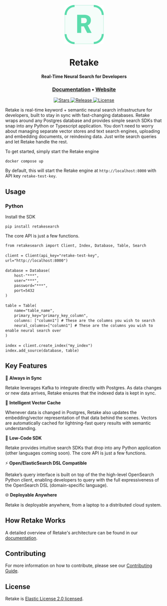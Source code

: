 <p align="center">
  <img src="assets/retake.svg" alt="Retake" width="125px"></a>
</p>

<h1 align="center">
    <b>Retake</b>
</h1>

<p align="center">
    <b>Real-Time Neural Search for Developers</b> <br />
</p>

<h3 align="center">
  <a href="https://docs.getretake.com">Documentation</a> &bull;
  <a href="https://getretake.com">Website</a>
</h3>

<p align="center">
<a href="https://github.com/getretake/retake/stargazers/" target="_blank">
    <img src="https://img.shields.io/github/stars/getretake/retake?style=social&label=Star&maxAge=60" alt="Stars">
</a>
<a href="https://github.com/getretake/retake/releases" target="_blank">
    <img src="https://img.shields.io/github/v/release/getretake/retake?color=white" alt="Release">
</a>
<a href="https://github.com/getretake/retake/tree/main/LICENSE" target="_blank">
    <img src="https://img.shields.io/static/v1?label=license&message=ELv2&color=white" alt="License">
</a>
</p>

Retake is real-time keyword + semantic neural search infrastructure for developers, built to stay in sync with fast-changing databases. Retake wraps around any Postgres database and provides simple search SDKs that snap into any Python or Typescript application. You don't need to worry about managing separate vector stores and text search engines, uploading and embedding documents, or reindexing data. Just write search queries and let Retake handle the rest.

To get started, simply start the Retake engine

```
docker compose up
```

By default, this will start the Retake engine at `http://localhost:8000` with API key `retake-test-key`.

## Usage

### Python

Install the SDK

```
pip install retakesearch
```

The core API is just a few functions.

```
from retakesearch import Client, Index, Database, Table, Search

client = Client(api_key="retake-test-key", url="http://localhost:8000")

database = Database(
    host-"***",
    user="***",
    password="***",
    port=5432
)

table = Table(
    name="table_name",
    primary_key="primary_key_column",
    columns: ["column1"] # These are the columns you wish to search
    neural_columns=["column1"] # These are the columns you wish to enable neural search over
)

index = client.create_index("my_index")
index.add_source(database, table)
```

## Key Features

:arrows_counterclockwise: **Always in Sync**

Retake leverages Kafka to integrate directly with Postgres. As data changes or new data arrives,
Retake ensures that the indexed data is kept in sync.

:brain: **Intelligent Vector Cache**

Whenever data is changed in Postgres, Retake also updates the embedding/vector representation of that data behind the scenes. Vectors are automatically cached for lightning-fast query results with semantic understanding.

:rocket: **Low-Code SDK**

Retake provides intuitive search SDKs that drop into any Python application (other languages coming soon). The core API is just a few functions.

:zap: **Open/ElasticSearch DSL Compatible**

Retake’s query interface is built on top of the the high-level OpenSearch Python client, enabling developers to query with the full expressiveness of the OpenSearch DSL (domain-specific language).

:globe_with_meridians: **Deployable Anywhere**

Retake is deployable anywhere, from a laptop to a distributed cloud system.

## How Retake Works

A detailed overview of Retake's architecture can be found in our [documentation](https://docs.getretake.com/architecture).

## Contributing

For more information on how to contribute, please see our [Contributing Guide](CONTRIBUTING.md).

## License

Retake is [Elastic License 2.0 licensed](LICENSE).
